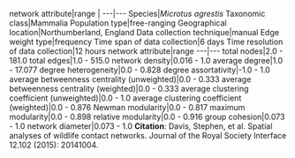 network attribute|range
|
---|---
Species|*Microtus agrestis*
Taxonomic class|Mammalia
Population type|free-ranging
Geographical location|Northumberland, England
Data collection technique|manual 
Edge weight type|frequency
Time span of data collection|6 days
Time resolution of data collection|12 hours
network attribute|range
---|---
total nodes|2.0 - 181.0
total edges|1.0 - 515.0
network density|0.016 - 1.0
average degree|1.0 - 17.077
degree heterogeneity|0.0 - 0.828
degree assortativity|-1.0 - 1.0
average betweenness centrality (unweighted)|0.0 - 0.333
average betweenness centrality (weighted)|0.0 - 0.333
average clustering coefficient (unweighted)|0.0 - 1.0
average clustering coefficient (weighted)|0.0 - 0.876
Newman modularity|0.0 - 0.817
maximum modularity|0.0 - 0.898
relative modularity|0.0 - 0.916
group cohesion|0.073 - 1.0
network diameter|0.073 - 1.0
**Citation**: Davis, Stephen, et al. 
Spatial analyses of wildlife contact networks.
 Journal of the Royal Society Interface 12.102 (2015): 20141004.